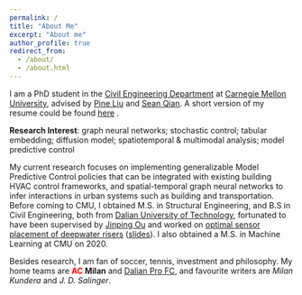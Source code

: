 ```yaml
---
permalink: /
title: "About Me"
excerpt: "About me"
author_profile: true
redirect_from: 
  - /about/
  - /about.html
---
```


I am a PhD student in the [Civil Engineering Department](https://www.cmu.edu/cee/) at [Carnegie Mellon University](https://www.cmu.edu), advised by [Pine Liu](https://faculty.ce.cmu.edu/liu/) and [Sean Qian](https://faculty.ce.cmu.edu/qian/). A short version of my resume could be found [here](https://milanlx.github.io/files/work_resume.pdf) .

**Research Interest**: 
graph neural networks; stochastic control; tabular embedding; diffusion model; spatiotemporal & multimodal analysis; model predictive control

My current research focuses on implementing generalizable Model Predictive Control policies that can be integrated with existing building HVAC control frameworks, and spatial-temporal graph neural networks to infer interactions in urban systems such as building and transportation. Before coming to CMU, I obtained M.S. in Structural Engineering, and B.S in Civil Engineering, both from [Dalian University of Technology](https://en.dlut.edu.cn/), fortunated to have been supervised by [Jinping Ou](http://homepage.hit.edu.cn/oujinping) and worked on [optimal sensor placement of deepwater risers](https://milanlx.github.io/files/Master%20Dissertation%20(original).pdf) ([slides](https://milanlx.github.io/files/mastet_thesis_short_version.pdf)). I also obtained a M.S. in Machine Learning at CMU on 2020. 

Besides research, I am fan of soccer, tennis, investment and philosophy. My home teams are **<span style="color: red"> AC </span> Milan**
 and [Dalian Pro FC](http://www.dlpro.com.cn/), and favourite writers are *Milan Kundera* and *J. D. Salinger*.  


<script type="text/javascript" src="//rf.revolvermaps.com/0/0/8.js?i=5ee1kwb9qoi&amp;m=0&amp;c=ff0000&amp;cr1=ffffff&amp;f=arial&amp;l=33" async="async"></script>

